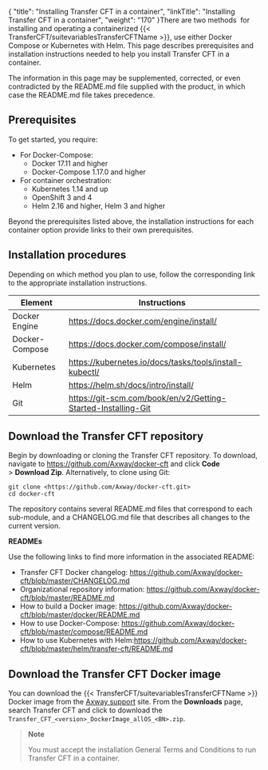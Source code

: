 {
    "title": "Installing Transfer CFT in a container",
    "linkTitle": "Installing Transfer CFT in a container",
    "weight": "170"
}There are two methods  for installing and operating a containerized {{< TransferCFT/suitevariablesTransferCFTName  >}}, use either Docker Compose or Kubernetes with Helm. This page describes prerequisites and installation instructions needed to help you install Transfer CFT in a container.

The information in this page may be supplemented, corrected, or even contradicted by the README.md file supplied with the product, in which case the README.md file takes precedence.

Prerequisites
-------------

To get started, you require:

- For Docker-Compose:
    -   Docker 17.11 and higher
    -   Docker-Compose 1.17.0 and higher
- For container orchestration:
    -   Kubernetes 1.14 and up
    -   OpenShift 3 and 4
    -   Helm 2.16 and higher, Helm 3 and higher

Beyond the prerequisites listed above, the installation instructions for each container option provide links to their own prerequisites.

Installation procedures
-----------------------

Depending on which method you plan to use, follow the corresponding link to the appropriate installation instructions.


| Element | Instructions |
| --- | --- |
| Docker Engine  | <a href="https://docs.docker.com/engine/install/" >https://docs.docker.com/engine/install/</a>  |
| Docker-Compose  | <a href="https://docs.docker.com/compose/install/">https://</a><a href="https://docs.docker.com/compose/install/">docs.docker.com/</a><a href="https://docs.docker.com/compose/install/">compose/install/</a>  |
| Kubernetes  | <a href="https://kubernetes.io/docs/tasks/tools/install-kubectl/" >https://kubernetes.io/docs/tasks/tools/install-kubectl/</a>  |
| Helm  | <a href="https://helm.sh/docs/intro/install/" >https://helm.sh/docs/intro/install/</a>  |
| Git  | <a href="https://git-scm.com/book/en/v2/Getting-Started-Installing-Git" >https://git-scm.com/book/en/v2/Getting-Started-Installing-Git</a> |


Download the Transfer CFT repository
------------------------------------

Begin by downloading or cloning the Transfer CFT repository. To download, navigate to <https://github.com/Axway/docker-cft> and click **Code** &gt; **Download Zip**. Alternatively, to clone using Git:<span id="gitcontainertest"></span>

```
git clone <https://github.com/Axway/docker-cft.git>
cd docker-cft
```

The repository contains several README.md files that correspond to each sub-module, and a CHANGELOG.md file that describes all changes to the current version.

****READMEs****

Use the following links to find more information in the associated README:

- Transfer CFT Docker changelog: <https://github.com/Axway/docker-cft/blob/master/CHANGELOG.md>
- Organizational repository information: <https://github.com/Axway/docker-cft/blob/master/README.md>
- How to build a Docker image: <https://github.com/Axway/docker-cft/blob/master/docker/README.md>
- How to use Docker-Compose: <https://github.com/Axway/docker-cft/blob/master/compose/README.md>
- How to use Kubernetes with Helm:<https://github.com/Axway/docker-cft/blob/master/helm/transfer-cft/README.md>

Download the Transfer CFT Docker image
--------------------------------------

You can download the {{< TransferCFT/suitevariablesTransferCFTName  >}} Docker image from the [Axway support](http://support.axway.com/) site. From the **Downloads** page, search Transfer CFT and click to download the `Transfer_CFT_<version>_DockerImage_allOS_<BN>.zip`.

> **Note**
>
> You must accept the installation General Terms and Conditions to run Transfer CFT in a container.
